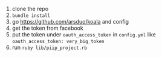 1. clone the repo
2. `bundle install`
3. go https://github.com/arsduo/koala and config
4. get the token from facebook
5. put the token under `oauth_access_token` in `config.yml` like `oauth_access_token: very_big_token`
6. run `ruby lib/piip_project.rb`

